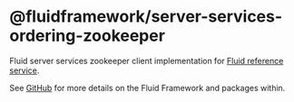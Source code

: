 # @fluidframework/server-services-ordering-zookeeper

Fluid server services zookeeper client implementation for [Fluid reference service](../routerlicious).

See [GitHub](https://github.com/microsoft/FluidFramework) for more details on the Fluid Framework and packages within.
